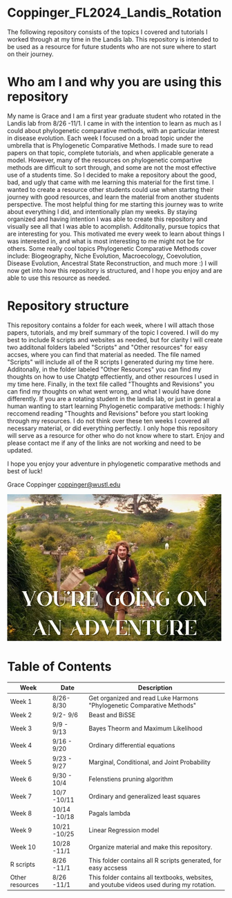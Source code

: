# Coppinger_FL2024_Landis_Rotation
The following repository consists of the topics I covered and tutorials I worked through at my time in the Landis lab. This repository is intended to be used as a resource for future students who are not sure where to start on their journey.

# Who am I and why you are using this repository
My name is Grace and I am a first year graduate student who rotated in the Landis lab from 8/26 -11/1. I came in with the intention to learn as much as I could about phylogenetic comparative methods, with an particular interest in disease evolution. Each week I focused on a broad topic under the umbrella that is Phylogenetic Comparative Methods. I made sure to read papers on that topic, complete tutorials, and when applicable generate a model. However, many of the resources on phylogenetic compartive methods are difficult to sort through, and some are not the most effective use of a students time. So I decided to make a repository about the good, bad, and ugly that came with me learning this material for the first time. I wanted to create a resource other students could use when startng their journey with good resources, and learn the material from another students perspective. The most helpful thing for me starting this journey was to write about everything I did, and intentionally plan my weeks. By staying organized and having intention I was able to create this repository and visually see all that I was able to acomplish. Additonally, pursue topics that are interesting for you. This motivated me every week to learn about things I was interested in, and what is most interesting to me might not be for others. Some really cool topics Phylogenetic Comparative Methods cover include: Biogeography, Niche Evolution, Macroecology, Coevolution, Disease Evolution, Ancestral State Reconstruction, and much more :) I will now get into how this repository is structured, and I hope you enjoy and are able to use this resource as needed.


# Repository structure
This repository contains a folder for each week, where I will attach those papers, tutorials, and my breif summary of the topic I covered. I will do my best to include R scripts and websites as needed, but for clarity I will create two additonal folders labeled "Scripts" and "Other resources" for easy accses, where you can find that material as needed. The file named "Scripts" will include all of the R scripts I generated during my time here. Additonally, in the folder labeled "Other Resources" you can find my thoughts on how to use Chatgtp effectiently, and other resources I used in my time here. Finally, in the text file called "Thoughts and Revisions" you can find my thoughts on what went wrong, and what I would have done differently. If you are a rotating student in the landis lab, or just in general a human wanting to start learning Phylogenetic comparative methods: I highly reccomend reading "Thoughts and Revisions" before you start looking through my resources. I do not think over these ten weeks I covered all necessary material, or did everything perfectly. I only hope this repository will serve as a resource for other who do not know where to start. Enjoy and please contact me if any of the links are not working and need to be updated.

I hope you enjoy your adventure in phylogenetic comparative methods and best of luck!

Grace Coppinger
coppinger@wustl.edu

![Adventure](/Other_resources/Adventure.png)
# Table of Contents

<center>

| Week | Date | Description |
|-------|------------|-------------|
| Week 1        | 8/26- 8/30 | Get organized and read Luke Harmons "Phylogenetic Comparative Methods" |
| Week 2        | 9/2- 9/6 | Beast and BiSSE |
| Week 3        | 9/9 - 9/13 | Bayes Theorm and Maximum Likelihood|
| Week 4        | 9/16 - 9/20 | Ordinary differential equations |
| Week 5        | 9/23 - 9/27 | Marginal, Conditional, and Joint Probability |
| Week 6        | 9/30 - 10/4 | Felenstiens pruning algorithm |
| Week 7        | 10/7 -10/11 | Ordinary and generalized least squares |
| Week 8        | 10/14 -10/18 | Pagals lambda |
| Week 9        | 10/21 -10/25 | Linear Regression model |
| Week 10       | 10/28 -11/1 | Organize material and make this repository. |
| R scripts        | 8/26 -11/1 | This folder contains all R scripts generated, for easy accsess|
| Other resources        | 8/26 -11/1 | This folder contains all textbooks, websites, and youtube videos used during my rotation.|
</center>
